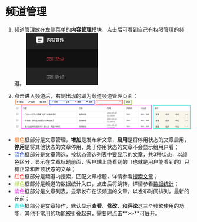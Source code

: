 # 频道管理

1. 频道管理放在左侧菜单的**内容管理**模块，点击后可看到自己有权限管理的频道。
![](img/3-1.jpg)

2. 点击进入频道后，右侧出现的即为频道频道管理页面：
![](img/3-2.jpg)

  - <font color="#f68634">橙色</font>框部分是文章管理，**增加**是发布新文章，**启用**是将停用状态的文章启用，**停用**是将其他状态的文章停用，处于停用状态的文章不会显示给用户看；
  - <font color="#385ad2">蓝色</font>框部分是文章筛选，按状态筛选列表中要显示的文章，共3种状态，以颜色区分，显示在文章标题前面，客户端上能看到的（也就是用户能看到的）只有正常和置顶状态的文章；
  - <font color="#f93838">红色</font>框部分是频道内搜索，匹配文章标题，详情参看[搜索文章](chapter10.html)；
  - <font color="#afd63f">绿色</font>框部分是频道的数据统计入口，点击后将跳转，详情参看[数据统计](chapter14.html)；
  - <font color="#f446f5">紫色</font>框部分是文章列表，显示发布在该频道的文章，以发布时间排列，最新的在前；
  - <font color="#1cdcdc">青色</font>框部分是文章操作，默认显示**查看**、**修改**、和**评论**这三个频繁使用的功能，其他不常用的功能被折叠起来，需要时点击**>>**可展开。